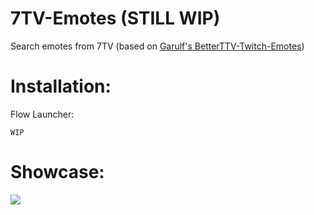 # 7TV-Emotes (STILL WIP)
Search emotes from 7TV (based on [Garulf's BetterTTV-Twitch-Emotes](https://github.com/Garulf/BetterTTV-Twitch-Emotes))

# Installation:

Flow Launcher:
```
WIP
```

# Showcase:
![](https://github.com/WaterBoiledPizza/7TV-Emotes/blob/main/show.gif)
